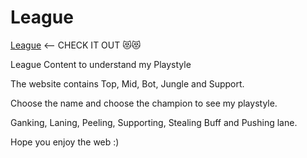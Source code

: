 # League

[League](https://barbatosv2.github.io/league)  <-- CHECK IT OUT 😻😻

League Content to understand my Playstyle 

The website contains Top, Mid, Bot, Jungle and Support.

Choose the name and choose the champion to see my playstyle.

Ganking, Laning, Peeling, Supporting, Stealing Buff and Pushing lane.

Hope you enjoy the web :)
